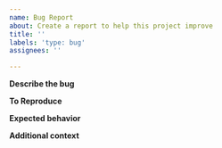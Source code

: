 ```yaml
---
name: Bug Report
about: Create a report to help this project improve
title: ''
labels: 'type: bug'
assignees: ''

---
```


<!--
Ideally, your bug report should be self-contained, that is provide all necessary
information without having to click on links.

You can still still provide links though, for example to more complete CI logs
where an error is shown.
-->

**Describe the bug**
<!-- A clear and concise description of what the bug is. -->

**To Reproduce**
<!-- Steps to reproduce the behavior:

1. Go to '...'
2. Click on '....'
3. Scroll down to '....'
4. See error
-->

**Expected behavior**
<!-- A clear and concise description of what you expected to happen. -->


**Additional context**
<!-- Add any other context about the problem here. -->
